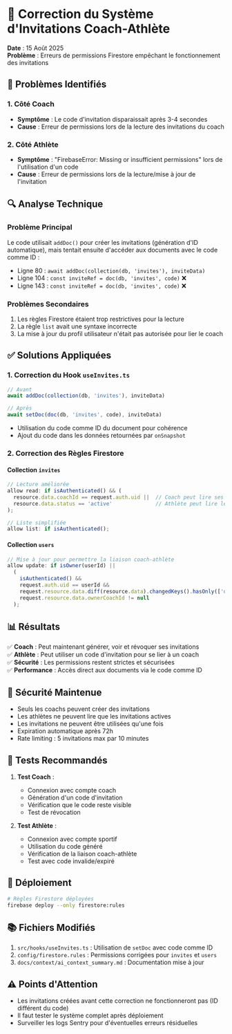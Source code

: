 # 🔧 Correction du Système d'Invitations Coach-Athlète

**Date** : 15 Août 2025  
**Problème** : Erreurs de permissions Firestore empêchant le fonctionnement des invitations

## 📝 Problèmes Identifiés

### 1. Côté Coach
- **Symptôme** : Le code d'invitation disparaissait après 3-4 secondes
- **Cause** : Erreur de permissions lors de la lecture des invitations du coach

### 2. Côté Athlète  
- **Symptôme** : "FirebaseError: Missing or insufficient permissions" lors de l'utilisation d'un code
- **Cause** : Erreur de permissions lors de la lecture/mise à jour de l'invitation

## 🔍 Analyse Technique

### Problème Principal
Le code utilisait `addDoc()` pour créer les invitations (génération d'ID automatique), mais tentait ensuite d'accéder aux documents avec le code comme ID :
- Ligne 80 : `await addDoc(collection(db, 'invites'), inviteData)` 
- Ligne 104 : `const inviteRef = doc(db, 'invites', code)` ❌
- Ligne 143 : `const inviteRef = doc(db, 'invites', code)` ❌

### Problèmes Secondaires
1. Les règles Firestore étaient trop restrictives pour la lecture
2. La règle `list` avait une syntaxe incorrecte
3. La mise à jour du profil utilisateur n'était pas autorisée pour lier le coach

## ✅ Solutions Appliquées

### 1. Correction du Hook `useInvites.ts`
```typescript
// Avant
await addDoc(collection(db, 'invites'), inviteData)

// Après  
await setDoc(doc(db, 'invites', code), inviteData)
```
- Utilisation du code comme ID du document pour cohérence
- Ajout du code dans les données retournées par `onSnapshot`

### 2. Correction des Règles Firestore

#### Collection `invites`
```javascript
// Lecture améliorée
allow read: if isAuthenticated() && (
  resource.data.coachId == request.auth.uid ||  // Coach peut lire ses invitations
  resource.data.status == 'active'              // Athlète peut lire les actives
);

// Liste simplifiée  
allow list: if isAuthenticated();
```

#### Collection `users`
```javascript
// Mise à jour pour permettre la liaison coach-athlète
allow update: if isOwner(userId) || 
  (
    isAuthenticated() && 
    request.auth.uid == userId &&
    request.resource.data.diff(resource.data).changedKeys().hasOnly(['ownerCoachId', 'updated_at']) &&
    request.resource.data.ownerCoachId != null
  );
```

## 📊 Résultats

✅ **Coach** : Peut maintenant générer, voir et révoquer ses invitations  
✅ **Athlète** : Peut utiliser un code d'invitation pour se lier à un coach  
✅ **Sécurité** : Les permissions restent strictes et sécurisées  
✅ **Performance** : Accès direct aux documents via le code comme ID

## 🔐 Sécurité Maintenue

- Seuls les coachs peuvent créer des invitations
- Les athlètes ne peuvent lire que les invitations actives
- Les invitations ne peuvent être utilisées qu'une fois
- Expiration automatique après 72h
- Rate limiting : 5 invitations max par 10 minutes

## 📝 Tests Recommandés

1. **Test Coach** :
   - Connexion avec compte coach
   - Génération d'un code d'invitation
   - Vérification que le code reste visible
   - Test de révocation

2. **Test Athlète** :
   - Connexion avec compte sportif
   - Utilisation du code généré
   - Vérification de la liaison coach-athlète
   - Test avec code invalide/expiré

## 🚀 Déploiement

```bash
# Règles Firestore déployées
firebase deploy --only firestore:rules
```

## 📚 Fichiers Modifiés

1. `src/hooks/useInvites.ts` : Utilisation de `setDoc` avec code comme ID
2. `config/firestore.rules` : Permissions corrigées pour `invites` et `users`
3. `docs/context/ai_context_summary.md` : Documentation mise à jour

## ⚠️ Points d'Attention

- Les invitations créées avant cette correction ne fonctionneront pas (ID différent du code)
- Il faut tester le système complet après déploiement
- Surveiller les logs Sentry pour d'éventuelles erreurs résiduelles
